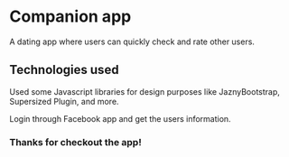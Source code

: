 # Companion app

A dating app where users can quickly check and rate other users.


## Technologies used

Used some Javascript libraries for design purposes like JaznyBootstrap, Supersized Plugin, and more.

Login through Facebook app and get the users information.

### Thanks for checkout the app!
